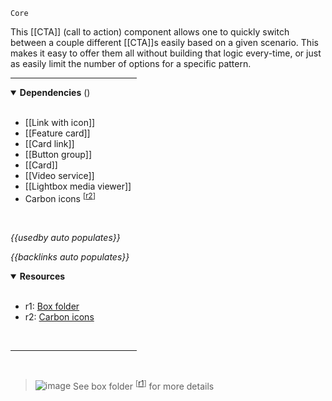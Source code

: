 `Core` <!-- category start --><!-- category end -->

This [[CTA]] (call to action) component allows one to quickly switch between a couple different [[CTA]]s easily based on a given scenario. This makes it easy to offer them all without building that logic every-time, or just as easily limit the number of options for a specific pattern.

<hr width="40%" />

<!-- toc start --><!-- toc end -->

<details open="true">
  <summary><strong>Dependencies</strong> (<!-- dependencyCount start --><!-- dependencyCount end -->)</summary><br />

- [[Link with icon]]
- [[Feature card]]
- [[Card link]]
- [[Button group]]
- [[Card]]
- [[Video service]]
- [[Lightbox media viewer]]
- Carbon icons <sup>[[r2](#resources)]</sup>

<br />
</details>

<!-- usedby start -->
*{{usedby auto populates}}*
<!-- usedby end -->

<!-- backlinks start -->
*{{backlinks auto populates}}*
<!-- backlinks end -->

<a name="resources"></a>
<details open="true">
  <summary><strong>Resources</strong></summary><br />

- r1: [Box folder](https://ibm.ent.box.com/folder/101164203823)
- r2: [Carbon icons](https://www.carbondesignsystem.com/guidelines/icons/library/)

<br />
</details>

<hr width="40%" />

<br />

> ![image](https://user-images.githubusercontent.com/3793636/117873919-f6faba80-b265-11eb-81a5-039bdcd822e8.png)  See box folder <sup>[[r1](#resources)]</sup> for more details